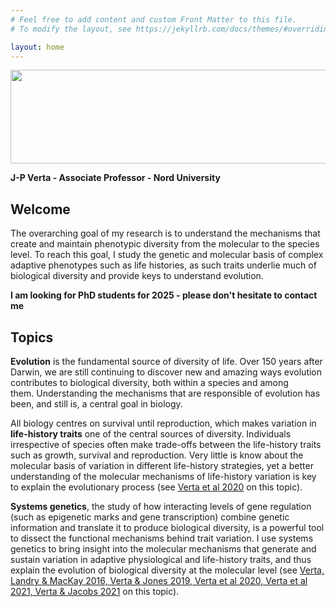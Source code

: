 ```yaml
---
# Feel free to add content and custom Front Matter to this file.
# To modify the layout, see https://jekyllrb.com/docs/themes/#overriding-theme-defaults

layout: home
---
```

<img align="center" width="800" height="150" src="http://jpverta.github.io/figures/frontMatterJPV.jpg">

**J-P Verta - Associate Professor - Nord University**

## Welcome

The overarching goal of my research is to understand the mechanisms that create and maintain phenotypic diversity from the molecular to the species level. To reach this goal, I study the genetic and molecular basis of complex adaptive phenotypes such as life histories, as such traits underlie much of biological diversity and provide keys to understand evolution. 

**I am looking for PhD students for 2025 - please don't hesitate to contact me**

## Topics

**Evolution** is the fundamental source of diversity of life. Over 150 years after Darwin, we are still continuing to discover new and amazing ways evolution contributes to biological diversity, both within a species and among them. Understanding the mechanisms that are responsible of evolution has been, and still is, a central goal in biology.

All biology centres on survival until reproduction, which makes variation in **life-history traits** one of the central sources of diversity. Individuals irrespective of species often make trade-offs between the life-history traits such as growth, survival and reproduction. Very little is know about the molecular basis of variation in different life-history strategies, yet a better understanding of the molecular mechanisms of life-history variation is key to explain the evolutionary process (see [Verta et al 2020](papers.md) on this topic).

**Systems genetics**, the study of how interacting levels of gene regulation (such as epigenetic marks and gene transcription) combine genetic information and translate it to produce biological diversity, is a powerful tool to dissect the functional mechanisms behind trait variation. I use systems genetics to bring insight into the molecular mechanisms that generate and sustain variation in adaptive physiological and life-history traits, and thus explain the evolution of biological diversity at the molecular level (see [Verta, Landry & MacKay 2016, Verta & Jones 2019, Verta et al 2020, Verta et al 2021, Verta & Jacobs 2021](papers.md) on this topic).
